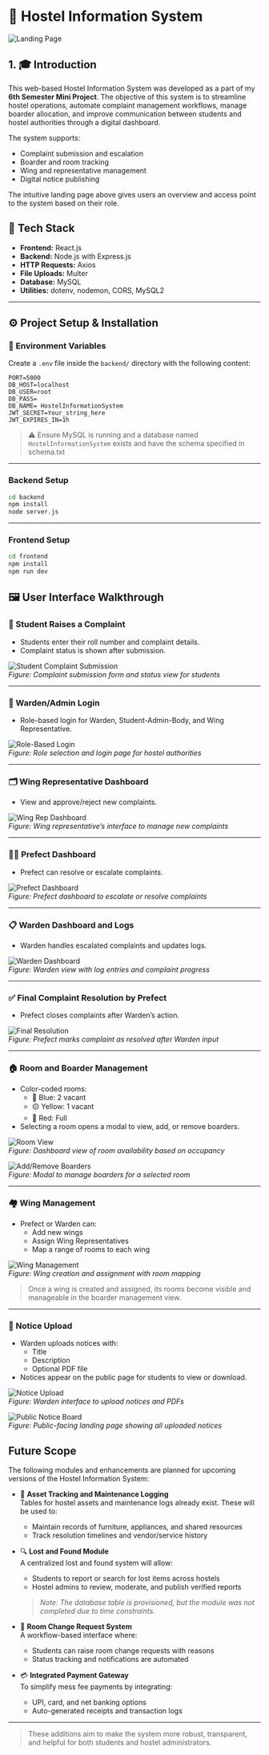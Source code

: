 # 🏨 Hostel Information System

![Landing Page](https://github.com/user-attachments/assets/b11a898f-535d-4cd9-a3de-0e46ef97fac0)

## 1. 🎓 Introduction

This web-based Hostel Information System was developed as a part of my **6th Semester Mini Project**. The objective of this system is to streamline hostel operations, automate complaint management workflows, manage boarder allocation, and improve communication between students and hostel authorities through a digital dashboard.

The system supports:
- Complaint submission and escalation
- Boarder and room tracking
- Wing and representative management
- Digital notice publishing

The intuitive landing page above gives users an overview and access point to the system based on their role.


## 🧰 Tech Stack

- **Frontend:** React.js  
- **Backend:** Node.js with Express.js  
- **HTTP Requests:** Axios  
- **File Uploads:** Multer  
- **Database:** MySQL  
- **Utilities:** dotenv, nodemon, CORS, MySQL2  

---
## ⚙️ Project Setup & Installation

### 📁 Environment Variables

Create a `.env` file inside the `backend/` directory with the following content:

```env
PORT=5000
DB_HOST=localhost
DB_USER=root
DB_PASS=
DB_NAME= HostelInformationSystem
JWT_SECRET=Your_string_here
JWT_EXPIRES_IN=1h
```

> ⚠️ Ensure MySQL is running and a database named `HostelInformationSystem` exists and have the schema specified in schema.txt

---

### Backend Setup

```bash
cd backend
npm install
node server.js
```

---

### Frontend Setup

```bash
cd frontend
npm install
npm run dev
```


## 🖼️ User Interface Walkthrough

### 🧾 Student Raises a Complaint
- Students enter their roll number and complaint details.
- Complaint status is shown after submission.

![Student Complaint Submission](https://github.com/user-attachments/assets/0e877d75-e29b-441e-bd14-b13b76b3ed2a)  
*Figure: Complaint submission form and status view for students*

---

### 🔐 Warden/Admin Login
- Role-based login for Warden, Student-Admin-Body, and Wing Representative.

![Role-Based Login](https://github.com/user-attachments/assets/60107eaf-fb67-4b88-ba44-fc054e50bc62)  
*Figure: Role selection and login page for hostel authorities*

---

### 🗂️ Wing Representative Dashboard
- View and approve/reject new complaints.

![Wing Rep Dashboard](https://github.com/user-attachments/assets/33920a84-0033-4000-9102-79d125685a02)  
*Figure: Wing representative’s interface to manage new complaints*

---

### 🧑‍⚖️ Prefect Dashboard
- Prefect can resolve or escalate complaints.

![Prefect Dashboard](https://github.com/user-attachments/assets/8ee70c27-20c5-4209-9389-ce6f5753a680)  
*Figure: Prefect dashboard to escalate or resolve complaints*

---

### 📋 Warden Dashboard and Logs
- Warden handles escalated complaints and updates logs.

![Warden Dashboard](https://github.com/user-attachments/assets/b10a7a8c-9d23-44ba-88e9-45f6d94c4bc5)  
*Figure: Warden view with log entries and complaint progress*

---

### ✅ Final Complaint Resolution by Prefect
- Prefect closes complaints after Warden’s action.

![Final Resolution](https://github.com/user-attachments/assets/0869acca-4096-41f4-b68f-bed609f65dcd)  
*Figure: Prefect marks complaint as resolved after Warden input*

---

### 🏠 Room and Boarder Management
- Color-coded rooms:
  - 🔵 Blue: 2 vacant
  - 🟡 Yellow: 1 vacant
  - 🔴 Red: Full
- Selecting a room opens a modal to view, add, or remove boarders.

![Room View](https://github.com/user-attachments/assets/96f4f146-8b99-40cb-a3f3-3e5cf191bc00)  
*Figure: Dashboard view of room availability based on occupancy*

![Add/Remove Boarders](https://github.com/user-attachments/assets/0ebe2cbc-52d4-4cd7-90b5-1d7f3d3b50b3)  
*Figure: Modal to manage boarders for a selected room*

---

### 🏘️ Wing Management
- Prefect or Warden can:
  - Add new wings
  - Assign Wing Representatives
  - Map a range of rooms to each wing

![Wing Management](https://github.com/user-attachments/assets/b93e93d3-a7d8-427f-a222-751b997b20e3)  
*Figure: Wing creation and assignment with room mapping*

> Once a wing is created and assigned, its rooms become visible and manageable in the boarder management view.

---

### 📢 Notice Upload
- Warden uploads notices with:
  - Title
  - Description
  - Optional PDF file
- Notices appear on the public page for students to view or download.

![Notice Upload](https://github.com/user-attachments/assets/2ca80b8a-5dd7-4080-83af-9229fa80ef34)  
*Figure: Warden interface to upload notices and PDFs*

![Public Notice Board](https://github.com/user-attachments/assets/3fc6d2fa-d802-447f-8a9f-2fa9292c95b9)  
*Figure: Public-facing landing page showing all uploaded notices*


## Future Scope

The following modules and enhancements are planned for upcoming versions of the Hostel Information System:

- 🧾 **Asset Tracking and Maintenance Logging**  
  Tables for hostel assets and maintenance logs already exist. These will be used to:
  - Maintain records of furniture, appliances, and shared resources
  - Track resolution timelines and vendor/service history

- 🔍 **Lost and Found Module**  
  A centralized lost and found system will allow:
  - Students to report or search for lost items across hostels
  - Hostel admins to review, moderate, and publish verified reports
  > *Note: The database table is provisioned, but the module was not completed due to time constraints.*

- 🔁 **Room Change Request System**  
  A workflow-based interface where:
  - Students can raise room change requests with reasons
  - Status tracking and notifications are automated

- 💳 **Integrated Payment Gateway**  
  To simplify mess fee payments by integrating:
  - UPI, card, and net banking options
  - Auto-generated receipts and transaction logs
---

> These additions aim to make the system more robust, transparent, and helpful for both students and hostel administrators.

